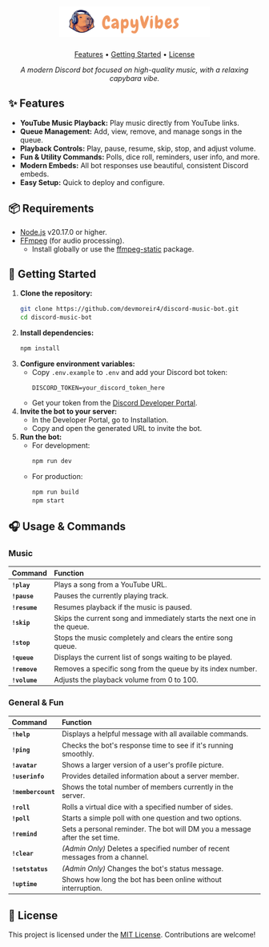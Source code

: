 <h1 align="center">
    <a href="https://github.com/devmoreir4/discord-music-bot">
      <img src="./.github/capyvibes-gh-logo.svg" alt="CapyVibes Logo" width="300">
    </a>
</h1>

<p align="center">
  <a href="#features">Features</a> •
  <a href="#getting-started">Getting Started</a> •
  <a href="#license">License</a>
</p>

<p align="center">
  <i align="center">A modern Discord bot focused on high-quality music, with a relaxing capybara vibe.</i>
</p>


<h2 id="features">✨ Features</h2>
<ul>
  <li><strong>YouTube Music Playback:</strong> Play music directly from YouTube links.</li>
  <li><strong>Queue Management:</strong> Add, view, remove, and manage songs in the queue.</li>
  <li><strong>Playback Controls:</strong> Play, pause, resume, skip, stop, and adjust volume.</li>
  <li><strong>Fun & Utility Commands:</strong> Polls, dice roll, reminders, user info, and more.</li>
  <li><strong>Modern Embeds:</strong> All bot responses use beautiful, consistent Discord embeds.</li>
  <li><strong>Easy Setup:</strong> Quick to deploy and configure.</li>
</ul>


<h2>📦 Requirements</h2>
<ul>
  <li><a href="https://nodejs.org/">Node.js</a> v20.17.0 or higher.</li>
  <li>
    <a href="https://ffmpeg.org/">FFmpeg</a> (for audio processing).
    <ul>
      <li>Install globally or use the <a href="https://www.npmjs.com/package/ffmpeg-static">ffmpeg-static</a> package.</li>
    </ul>
  </li>
</ul>


<h2 id="getting-started">🚀 Getting Started</h2>

1.  **Clone the repository:**
    ```bash
    git clone https://github.com/devmoreir4/discord-music-bot.git
    cd discord-music-bot
    ```
2.  **Install dependencies:**
    ```bash
    npm install
    ```
3.  **Configure environment variables:**
    -   Copy `.env.example` to `.env` and add your Discord bot token:
        ```env
        DISCORD_TOKEN=your_discord_token_here
        ```
    -   Get your token from the [Discord Developer Portal](https://discord.com/developers/applications).
4.  **Invite the bot to your server:**
    -   In the Developer Portal, go to Installation.
    -   Copy and open the generated URL to invite the bot.
5.  **Run the bot:**
    -   For development:
        ```bash
        npm run dev
        ```
    -   For production:
        ```bash
        npm run build
        npm start
        ```


<h2>🎧 Usage & Commands</h2>
<h3>Music</h3>

| Command | Function |
| :--- | :--- |
| **`!play`** | Plays a song from a YouTube URL. |
| **`!pause`** | Pauses the currently playing track. |
| **`!resume`**| Resumes playback if the music is paused. |
| **`!skip`** | Skips the current song and immediately starts the next one in the queue. |
| **`!stop`** | Stops the music completely and clears the entire song queue. |
| **`!queue`** | Displays the current list of songs waiting to be played. |
| **`!remove`**| Removes a specific song from the queue by its index number. |
| **`!volume`**| Adjusts the playback volume from 0 to 100. |

<h3>General & Fun</h3>

| Command | Function |
| :--- | :--- |
| **`!help`** | Displays a helpful message with all available commands. |
| **`!ping`** | Checks the bot's response time to see if it's running smoothly. |
| **`!avatar`**| Shows a larger version of a user's profile picture. |
| **`!userinfo`**| Provides detailed information about a server member. |
| **`!membercount`**| Shows the total number of members currently in the server. |
| **`!roll`** | Rolls a virtual dice with a specified number of sides. |
| **`!poll`** | Starts a simple poll with one question and two options. |
| **`!remind`**| Sets a personal reminder. The bot will DM you a message after the set time. |
| **`!clear`** | *(Admin Only)* Deletes a specified number of recent messages from a channel. |
| **`!setstatus`**| *(Admin Only)* Changes the bot's status message. |
| **`!uptime`** | Shows how long the bot has been online without interruption. |


<h2 id="license">📄 License</h2>

This project is licensed under the [MIT License](LICENSE). Contributions are welcome!

